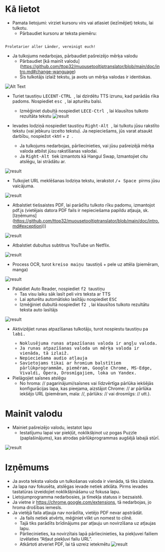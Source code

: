 # Kā lietot


- Pamata lietojumi: virziet kursoru virs vai atlasiet (iezīmējiet) tekstu, lai tulkotu.
  - Pārbaudiet kursoru ar teksta piemēru:
```console

Proletarier aller Länder, vereinigt euch!

```

  - Ja tulkojums nedarbojas, pārbaudiet pašreizējo mērķa valodu
    - Pārbaudiet [kā mainīt valodu] (https://github.com/ttop32/muousetooltiptranslator/blob/main/doc/intro.md#change-wanguage)
    - Šis tulkotājs izlaiž tekstu, ja avots un mērķa valodas ir identiskas.


![Alt Text](/doc/reagre.gif)



- Turiet taustiņu <kbd> LECENT-CTRL </kbd>, lai dzirdētu TTS izrunu, kad parādās rīka padoms. Nospiediet <kbd> esc </kbd>, lai apturētu balsi.
  - Izmēģiniet dubultā nospiediet <kbd> LECE-Ctrl </kbd>, lai klausītos tulkoto rezultāta tekstu
![result](/doc/20.gif)



- Ievades lodziņā nospiediet taustiņu <kbd> Right-Alt </kbd>, lai tulkotu jūsu rakstīto tekstu (vai jebkuru izcelto tekstu). Ja nepieciešams, jūs varat atsaukt darbību, nospiežot <ktrl </kbd> + <kbd> z </kbd>.
  - Ja tulkojums nedarbojas, pārliecinieties, vai jūsu pašreizējā mērķa valoda atbilst jūsu rakstīšanas valodai.
  - Ja <kbd> Right-Alt </kbd> tiek izmantots kā Hangul Swap,
Izmantojiet citu atslēgu, lai strādātu ar.


![result](/doc/11.gif)



- Tulkojiet URL meklēšanas lodziņa tekstu, ierakstot <kbd>/</kbd>+<kbd> Space </kbd> pirms jūsu vaicājuma.


![result](/doc/21.gif)



- Atbalstiet tiešsaistes PDF, lai parādītu tulkoto rīku padomu, izmantojot pdf.js (vietējais datora PDF fails ir nepieciešama papildu atļauja, sk. [Izņēmums] (https://github.com/ttop32/muousetooltiptranslator/blob/main/doc/intro.md#exception)))


![result](/doc/12.gif)



- Atbalstiet dubultus subtitrus YouTube un Netflix.


![result](/doc/16.gif)



- Process OCR, turot <kbd> kreiso maiņu </kbd> taustiņš + pele uz attēla (piemēram, manga)


![result](/doc/15.gif)



- Palaidiet Auto Reader, nospiediet <kbd> f2 </kbd> taustiņu
  - Tas visu laiku sāk lasīt peli virs teksta ar TTS
  - Lai apturētu automātisko lasītāju nospiediet <kbd> ESC </kbd>
  - Izmēģiniet dubultā nospiediet <kbd> f2 </kbd>, lai klausītos tulkoto rezultātu teksta auto lasītājs


![result](/doc/30.gif)



- Aktivizējiet runas atpazīšanas tulkotāju, turot nospiestu taustiņu <kbd> pa labi.
  - Noklusējuma runas atpazīšanas valoda ir angļu valoda.
  - Ja runas atpazīšanas valoda un mērķa valoda ir vienāda, tā izlaiž.
  - Nepieciešama audio atļauja
  - Savietojams tikai ar hromium balstītiem pārlūkprogrammām, piemēram, Google Chrome, MS-Edge, Vivaldi, Opera, Drosmīgajiem, loka un Yandex.
- Pielāgojiet saīsnes atslēgu
  - No hroma: // pagarinājumi/saīsnes vai līdzvērtīga pārlūka iekšējās konfigurācijas lapa, kas pieejama, aizstājot Chrome: // ar pārlūka iekšējo URL (piemēram, mala: //, pārlūks: // vai drosmīgs: // utt.).
# Mainīt valodu
- Mainiet pašreizējo valodu, iestatot lapu
  - Iestatījumu lapai var piekļūt, noklikšķinot uz pogas Puzzle (paplašinājums), kas atrodas pārlūkprogrammas augšējā labajā stūrī.


![result](/doc/14.gif)





# Izņēmums


- Ja avota teksta valoda un tulkošanas valoda ir vienāda, tā tiks izlaista.
- Ja lapa nav fokusēta, atslēgas ievade netiek atklāta.
Pirms ievades tastatūras izveidojiet noklikšķināšanu uz fokusa lapu.
- Lietojumprogramma nedarbosies, ja tīmekļa statuss ir bezsaistē.
- Ja vietne ir <https://chrome.google.com/extensions>, tā nedarbojas, jo hroma drošības iemesls.
- Ja vietējā faila atļauja nav norādīta, vietējo PDF nevar apstrādāt.
  - Ja fails netiek atvērts, mēģiniet vilkt un nomest to cilnē.
  - Tajā tiks parādīts brīdinājums par atļauju un novirzīšana uz atļaujas lapu.
  - Pārliecinieties, ka novirzītais lapā pārliecinieties, ka piekļuvei failiem izvēlaties “Atļaut piekļuvi failu URL”.
  - Atkārtoti atveriet PDF, lai tā uzreiz ietekmētu
![result](/doc/10.gif)

